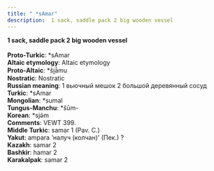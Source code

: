 ```yaml
---
title: " *sAmar"
description:  1 sack, saddle pack 2 big wooden vessel
---
```

<p data-pagefind-weight="0.5">
<strong> 1 sack, saddle pack 2 big wooden vessel</strong><br><br>
<strong>Proto-Turkic</strong>:  *sAmar<br>
<strong>Altaic etymology</strong>:  Altaic etymology<br>
<strong> Proto-Altaic</strong>:  *ši̯ā̀mu<br>
<strong>Nostratic</strong>:  Nostratic<br>
<strong>Russian meaning</strong>:  1 вьючный мешок 2 большой деревянный сосуд<br>
<strong>Turkic</strong>:  *sAmar<br>
<strong>Mongolian</strong>:  *sumal<br>
<strong>Tungus-Manchu</strong>:  *šūm-<br>
<strong>Korean</strong>:  *sjǝ́m<br>
<strong>Comments</strong>:  VEWT 399.<br>
<strong>Middle Turkic</strong>:  samar 1 (Pav. C.)<br>
<strong>Yakut</strong>:  ampara 'налуч (колчан)' (Пек.) ?<br>
<strong>Kazakh</strong>:  samar 2<br>
<strong>Bashkir</strong>:  hamar 2<br>
<strong>Karakalpak</strong>:  samar 2<br>

</p>
